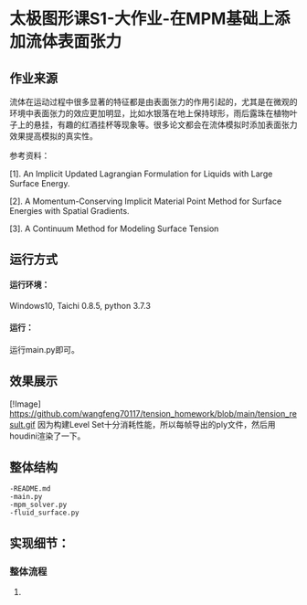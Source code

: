 # 太极图形课S1-大作业-在MPM基础上添加流体表面张力

## 作业来源

流体在运动过程中很多显著的特征都是由表面张力的作用引起的，尤其是在微观的环境中表面张力的效应更加明显，比如水银落在地上保持球形，雨后露珠在植物叶子上的悬挂，有趣的红酒挂杯等现象等。很多论文都会在流体模拟时添加表面张力效果提高模拟的真实性。

参考资料：

[1]. An Implicit Updated Lagrangian Formulation for Liquids with Large Surface Energy. 

[2]. A Momentum-Conserving Implicit Material Point Method for Surface Energies with Spatial Gradients.

[3]. A Continuum Method for Modeling Surface Tension

## 运行方式

#### 运行环境：

Windows10, Taichi 0.8.5, python 3.7.3

#### 运行：

运行main.py即可。

## 效果展示
[!Image]
https://github.com/wangfeng70117/tension_homework/blob/main/tension_result.gif
因为构建Level Set十分消耗性能，所以每帧导出的ply文件，然后用houdini渲染了一下。

## 整体结构

```
-README.md
-main.py
-mpm_solver.py
-fluid_surface.py
```

## 实现细节：

### 整体流程

1. 
